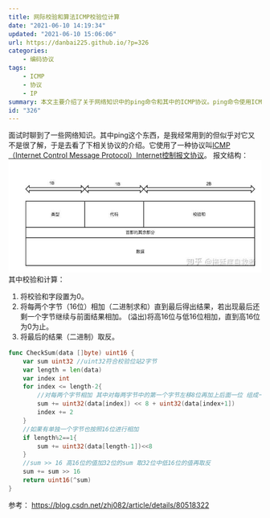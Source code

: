 ```yaml
---
title: 网际校验和算法ICMP校验位计算
date: "2021-06-10 14:19:34"
updated: "2021-06-10 15:06:06"
url: https://danbai225.github.io/?p=326
categories:
    - 编码协议
tags:
    - ICMP
    - 协议
    - IP
summary: 本文主要介绍了关于网络知识中的ping命令和其中的ICMP协议。ping命令使用ICMP协议来进行网络连接测试，在ping命令中，发送的数据包中包含了校验和字段。校验和的计算过程是将每两个字节相加，直到最后得出结果，并与前面的结果相加，然后取结果的反码作为最终的校验和。文章还给出了一个Go语言代码示例，展示了如何计算校验和。
id: "326"
---
```


面试时聊到了一些网络知识。其中ping这个东西，是我经常用到的但似乎对它又不是很了解，于是去看了下相关协议的介绍。它使用了一种协议叫[ICMP（Internet Control Message Protocol）Internet控制报文协议](https://baike.baidu.com/item/ICMP)。
报文结构：![image.png](../res/img/326-1.png)
其中校验和计算：
1. 将校验和字段置为0。
2. 将每两个字节（16位）相加（二进制求和）直到最后得出结果，若出现最后还剩一个字节继续与前面结果相加。
(溢出)将高16位与低16位相加，直到高16位为0为止。
3. 将最后的结果（二进制）取反。
```Go
func CheckSum(data []byte) uint16 {
	var sum uint32 //uint32符合校验位站2字节
	var length = len(data)
	var index int
	for index <= length-2{
		//对每两个字节相加 其中对每两字节中的第一个字节左移8位再加上后面一位 组成一个16位数加到结果中
		sum += uint32(data[index]) << 8 + uint32(data[index+1])
		index += 2
	}
	//如果有单独一个字节也按照16位进行相加
	if length%2==1{
		sum += uint32(data[length-1])<<8
	}
	//sum >> 16 高16位的值加32位的sum 取32位中低16位的值再取反
	sum += sum >> 16
	return uint16(^sum)
}
```
参考：
https://blog.csdn.net/zhj082/article/details/80518322
